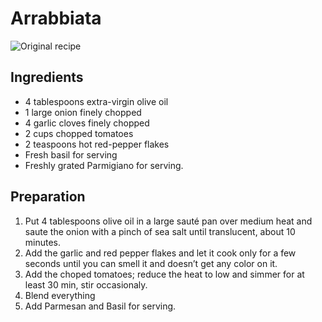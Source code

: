 # Arrabbiata
![Original recipe](https://www.realsimple.com/food-recipes/browse-all-recipes/asian-hot-pot)

## Ingredients
- 4 tablespoons extra-virgin olive oil
- 1 large onion finely chopped
- 4 garlic cloves finely chopped
- 2 cups chopped tomatoes
- 2 teaspoons hot red-pepper flakes
- Fresh basil for serving
- Freshly grated Parmigiano for serving.

## Preparation
1. Put 4 tablespoons olive oil in a large sauté pan over medium heat and saute the onion with a pinch of sea salt until translucent, about 10 minutes.
2. Add the garlic and red pepper flakes and let it cook only for a few seconds until you can smell it and doesn’t get any color on it.
3. Add the choped tomatoes; reduce the heat to low and simmer for at least 30 min, stir occasionaly.
4. Blend everything
5. Add Parmesan and Basil for serving.
